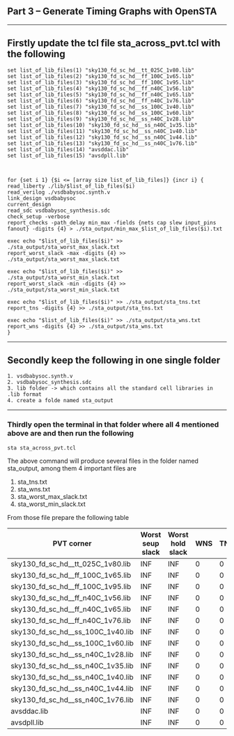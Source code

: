 ## Part 3 – Generate Timing Graphs with OpenSTA

---
## Firstly update the tcl file sta_across_pvt.tcl with the following

```
set list_of_lib_files(1) "sky130_fd_sc_hd__tt_025C_1v80.lib"
set list_of_lib_files(2) "sky130_fd_sc_hd__ff_100C_1v65.lib"
set list_of_lib_files(3) "sky130_fd_sc_hd__ff_100C_1v95.lib"
set list_of_lib_files(4) "sky130_fd_sc_hd__ff_n40C_1v56.lib"
set list_of_lib_files(5) "sky130_fd_sc_hd__ff_n40C_1v65.lib"
set list_of_lib_files(6) "sky130_fd_sc_hd__ff_n40C_1v76.lib"
set list_of_lib_files(7) "sky130_fd_sc_hd__ss_100C_1v40.lib"
set list_of_lib_files(8) "sky130_fd_sc_hd__ss_100C_1v60.lib"
set list_of_lib_files(9) "sky130_fd_sc_hd__ss_n40C_1v28.lib"
set list_of_lib_files(10) "sky130_fd_sc_hd__ss_n40C_1v35.lib"
set list_of_lib_files(11) "sky130_fd_sc_hd__ss_n40C_1v40.lib"
set list_of_lib_files(12) "sky130_fd_sc_hd__ss_n40C_1v44.lib"
set list_of_lib_files(13) "sky130_fd_sc_hd__ss_n40C_1v76.lib"
set list_of_lib_files(14) "avsddac.lib"
set list_of_lib_files(15) "avsdpll.lib"



for {set i 1} {$i <= [array size list_of_lib_files]} {incr i} {
read_liberty ./lib/$list_of_lib_files($i)
read_verilog ./vsdbabysoc.synth.v
link_design vsdbabysoc
current_design
read_sdc vsdbabysoc_synthesis.sdc
check_setup -verbose
report_checks -path_delay min_max -fields {nets cap slew input_pins fanout} -digits {4} > ./sta_output/min_max_$list_of_lib_files($i).txt

exec echo "$list_of_lib_files($i)" >> ./sta_output/sta_worst_max_slack.txt
report_worst_slack -max -digits {4} >> ./sta_output/sta_worst_max_slack.txt

exec echo "$list_of_lib_files($i)" >> ./sta_output/sta_worst_min_slack.txt
report_worst_slack -min -digits {4} >> ./sta_output/sta_worst_min_slack.txt

exec echo "$list_of_lib_files($i)" >> ./sta_output/sta_tns.txt
report_tns -digits {4} >> ./sta_output/sta_tns.txt

exec echo "$list_of_lib_files($i)" >> ./sta_output/sta_wns.txt
report_wns -digits {4} >> ./sta_output/sta_wns.txt
}
```
---
## Secondly keep the following in one single folder
```
1. vsdbabysoc.synth.v
2. vsdbabysoc_synthesis.sdc
3. lib folder -> which contains all the standard cell libraries in .lib format
4. create a folde named sta_output
```
---
### Thirdly open the terminal in that folder where all 4 mentioned above are and then run the following
```
sta sta_across_pvt.tcl
```
The above command will produce several files in the folder named sta_output, among them 4 important files are
1. sta_tns.txt
2. sta_wns.txt
3. sta_worst_max_slack.txt
4. sta_worst_min_slack.txt

From those file prepare the following table

| PVT corner |	Worst seup slack |	Worst hold slack |	WNS |	TNS |
|---|---|---|---|---|
| sky130_fd_sc_hd__tt_025C_1v80.lib |	INF	| INF	| 0	| 0 |
| sky130_fd_sc_hd__ff_100C_1v65.lib	| INF	| INF	| 0	| 0 |
| sky130_fd_sc_hd__ff_100C_1v95.lib |	INF	| INF	| 0	| 0 |
| sky130_fd_sc_hd__ff_n40C_1v56.lib	| INF	| INF	| 0	| 0 |
| sky130_fd_sc_hd__ff_n40C_1v65.lib	| INF	| INF	| 0	| 0 |
| sky130_fd_sc_hd__ff_n40C_1v76.lib	| INF	| INF	| 0	| 0 |
| sky130_fd_sc_hd__ss_100C_1v40.lib |	INF	| INF	| 0	| 0 |
| sky130_fd_sc_hd__ss_100C_1v60.lib	| INF	| INF	| 0	| 0 |
| sky130_fd_sc_hd__ss_n40C_1v28.lib	| INF	| INF	| 0	| 0 |
| sky130_fd_sc_hd__ss_n40C_1v35.lib	| INF	| INF	| 0	| 0 |
| sky130_fd_sc_hd__ss_n40C_1v40.lib	| INF	| INF	| 0	| 0 |
| sky130_fd_sc_hd__ss_n40C_1v44.lib	| INF	| INF	| 0	| 0 |
| sky130_fd_sc_hd__ss_n40C_1v76.lib	| INF	| INF	| 0	| 0 |
| avsddac.lib	| INF	| INF	| 0	| 0 |
| avsdpll.lib	| INF	| INF	| 0	| 0 |


   
